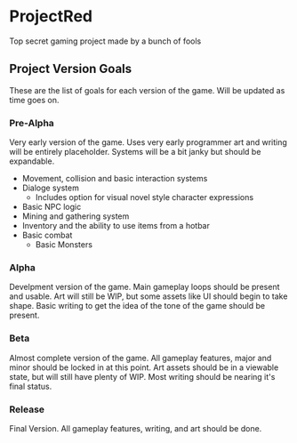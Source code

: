 # ProjectRed
Top secret gaming project made by a bunch of fools

## Project Version Goals
These are the list of goals for each version of the game. Will be updated as time goes on.

### Pre-Alpha
Very early version of the game. Uses very early programmer art and writing will be entirely placeholder. Systems will be a bit janky but should be expandable.
- Movement, collision and basic interaction systems
- Dialoge system
  - Includes option for visual novel style character expressions
- Basic NPC logic
- Mining and gathering system
- Inventory and the ability to use items from a hotbar
- Basic combat
  - Basic Monsters
### Alpha
Develpment version of the game. Main gameplay loops should be present and usable. Art will still be WIP, but some assets like UI should begin to take shape. Basic writing to get the idea of the tone of the game should be present.
### Beta
Almost complete version of the game. All gameplay features, major and minor should be locked in at this point. Art assets should be in a viewable state, but will still have plenty of WIP. Most writing should be nearing it's final status.
### Release
Final Version. All gameplay features, writing, and art should be done.
